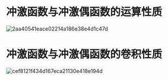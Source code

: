 # 冲激函数与冲激偶函数的运算性质
![2aa40541eace02214a186e38e4d1c47d](https://github.com/user-attachments/assets/7eb179e3-9f1b-449e-bbd7-7e5e10debbf4)

# 冲激函数与冲激偶函数的卷积性质
![cef8121f434d167eca21130e418e194d](https://github.com/user-attachments/assets/c486103f-bfc4-4283-b860-bcd37b7830a5)
